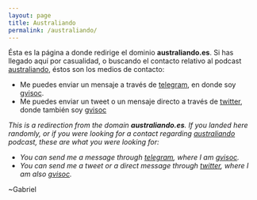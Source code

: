 ```yaml
---
layout: page
title: Australiando
permalink: /australiando/
---
```

Ésta es la página a donde redirige el dominio **australiando.es**. Si has llegado aquí por casualidad, o buscando el contacto relativo al podcast [australiando](https://itunes.apple.com/es/podcast/australiando/id1219755027?mt=2), éstos son los medios de contacto:

* Me puedes enviar un mensaje a través de [telegram](https://t.me/gvisoc), en donde soy [gvisoc](https://t.me/gvisoc).
* Me puedes enviar un tweet o un mensaje directo a través de [twitter](https://twitter.com/gvisoc), donde también soy [gvisoc](https://twitter.com/gvisoc)

*This is a redirection from the domain **australiando.es**. If you landed here randomly, or if you were looking for a contact regarding [australiando](https://itunes.apple.com/es/podcast/australiando/id1219755027?mt=2) podcast, these are what you were looking for:*

* *You can send me a message through [telegram](https://t.me/gvisoc), where I am [gvisoc](https://t.me/gvisoc).*
* *You can send me a tweet or a direct message through [twitter](https://twitter.com/gvisoc), where I am also [gvisoc](https://twitter.com/gvisoc).* 

~Gabriel
